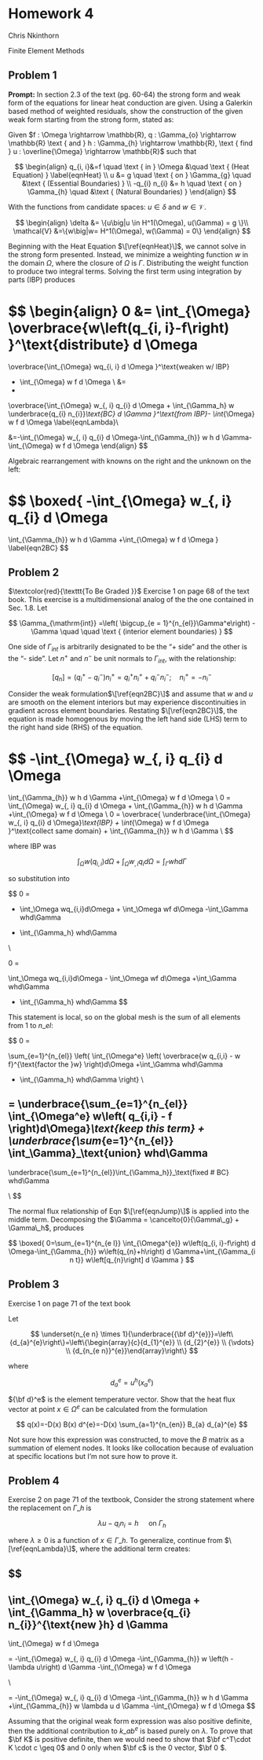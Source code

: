 # Homework 4

Chris Nkinthorn

Finite Element Methods

## Problem 1

**Prompt:** In section 2.3 of the text \(pg. 60-64\) the strong form and weak form of the equations for linear heat conduction are given. Using a Galerkin based method of weighted residuals, show the construction of the given weak form starting from the strong form, stated as:

Given $f : \Omega \rightarrow \mathbb{R}, q : \Gamma_{o} \rightarrow \mathbb{R} \text { and } h : \Gamma_{h} \rightarrow \mathbb{R}, \text { find } u : \overline{\Omega} \rightarrow \mathbb{R}$ such that

$$
\begin{align}
q_{i, i}&=f \quad \text { in } \Omega &\quad \text { (Heat Equation) } 
\label{eqnHeat}
\\
u
&=
g \quad \text { on } \Gamma_{g}
\quad &\text { (Essential Boundaries) } \\ 
-q_{i} n_{i}
&=
h \quad \text { on } \Gamma_{h}
\quad &\text { (Natural Boundaries) } 
\end{align}
$$

With the functions from candidate spaces: $u \in \delta$ and $w \in \mathcal{V}$.

$$
\begin{align}
\delta
&=
\{u\big|u \in H^1(\Omega), u(\Gamma) = g \}\\
\mathcal{V} 
&=\{w\big|w= H^1(\Omega), w(\Gamma) = 0\}
\end{align}
$$

Beginning with the Heat Equation $\[\ref{eqnHeat}\]$, we cannot solve in the strong form presented. Instead, we minimize a weighting function $w$ in the domain $\Omega$, where the closure of $\Omega$ is $\Gamma$. Distributing the weight function to produce two integral terms. Solving the first term using integration by parts \(IBP\) produces

$$
\begin{align} 
0 
&=
\int_{\Omega} 
\overbrace{w\left(q_{i, i}-f\right) }^\text{distribute}
d \Omega 
= 
\overbrace{\int_{\Omega} wq_{i, i} d \Omega }^\text{weaken w/ IBP}
- \int_{\Omega} w f d \Omega \\ 
&=
-
\overbrace{\int_{\Omega} w_{, i} q_{i} d \Omega
+
\int_{\Gamma_h} w 
\underbrace{q_{i} n_{i}}_\text{BC}
d \Gamma
}^\text{from IBP}-
\int_{\Omega} w f d \Omega \label{eqnLambda}\\

&=-\int_{\Omega} w_{, i} q_{i} d \Omega-\int_{\Gamma_{h}} w h d \Gamma-\int_{\Omega} w f d \Omega 
\end{align}
$$

Algebraic rearrangement with knowns on the right and the unknown on the left:

$$
\boxed{
-\int_{\Omega} w_{, i} q_{i} d \Omega
=
\int_{\Gamma_{h}} w h d \Gamma
+\int_{\Omega} w f d \Omega
}
\label{eqn2BC}
$$

## Problem 2

$\textcolor{red}{\texttt{To Be Graded }}$ Exercise 1 on page 68 of the text book. This exercise is a multidimensional analog of the the one contained in Sec. 1.8. Let

$$
\Gamma_{\mathrm{int}}
=\left( \bigcup_{e = 1}^{n_{el}}\Gamma^e\right)
-\Gamma \quad \quad \text { (interior element boundaries) }
$$

One side of $\Gamma_{int}$ is arbitrarily designated to be the “+ side” and the other is the “- side”. Let $n^+$ and $n^-$ be unit normals to $\Gamma_{int}$, with the relationship:

$$
\left[q_{n}\right] =\left(q_{i}^{+}-q_{i}^{-}\right) n_{i}^{+}
=q_{i}^{+} n_{i}^{+}+q_{i}^{-} n_{i}^{-} ;\quad 
n_i^+ = -n_i^-
\label{eqnJump}
$$

Consider the weak formulation$\[\ref{eqn2BC}\]$ and assume that $w$ and $u$ are smooth on the element interiors but may experience discontinuities in gradient across element boundaries. Restating $\[\ref{eqn2BC}\]$, the equation is made homogenous by moving the left hand side \(LHS\) term to the right hand side \(RHS\) of the equation.

$$
-\int_{\Omega} w_{, i} q_{i} d \Omega
=
\int_{\Gamma_{h}} w h d \Gamma
+\int_{\Omega} w f d \Omega
\\
0 =
\int_{\Omega} w_{, i} q_{i} d \Omega
+
\int_{\Gamma_{h}} w h d \Gamma
+\int_{\Omega} w f d \Omega
\\
0 = 
\overbrace{
\underbrace{\int_{\Omega} w_{, i} q_{i} d \Omega}_\text{IBP}
+
\int_{\Omega} w f d \Omega
}^\text{collect same domain}
+
\int_{\Gamma_{h}} w h d \Gamma
\\
$$

where IBP was

$$
\int_\Omega w\left(q_{i,i}\right)d\Omega+\int_\Omega w_{,i}q_i
d\Omega
= \int_\Gamma wh d\Gamma
$$

so substitution into

$$
0 = 

- \int_\Omega wq_{i,i}d\Omega + \int_\Omega wf d\Omega 
-\int_\Gamma whd\Gamma
+ \int_{\Gamma_h} whd\Gamma

\\

0 = 

 \int_\Omega wq_{i,i}d\Omega - \int_\Omega wf d\Omega 
+\int_\Gamma whd\Gamma
- \int_{\Gamma_h} whd\Gamma
$$

This statement is local, so on the global mesh is the sum of all elements from $1$ to $n\_{el}$:

$$
0 = 

\sum_{e=1}^{n_{el}}
\left\{
\int_{\Omega^e}
\left(
\overbrace{w q_{i,i} - w f}^{\text{factor the }w}
\right)d\Omega
+\int_\Gamma whd\Gamma
- \int_{\Gamma_h} whd\Gamma
\right\}
\\

= \underbrace{\sum_{e=1}^{n_{el}}
\int_{\Omega^e}
w\left(
q_{i,i} - f
\right)d\Omega}_\text{keep this term}
+
\underbrace{\sum_{e=1}^{n_{el}}
\int_\Gamma}_\text{union} whd\Gamma
- 
\underbrace{\sum_{e=1}^{n_{el}}\int_{\Gamma_h}}_\text{fixed # BC} whd\Gamma

\\
$$

The normal flux relationship of Eqn $\[\ref{eqnJump}\]$ is applied into the middle term. Decomposing the $\Gamma = \cancelto{0}{\Gamma\_g} + \Gamma\_h$, produces

$$
\boxed{
0=\sum_{e=1}^{n_{e l}} \int_{\Omega^{e}} w\left(q_{i, i}-f\right) d \Omega-\int_{\Gamma_{h}} w\left(q_{n}+h\right) d \Gamma+\int_{\Gamma_{i n t}} w\left[q_{n}\right] d \Gamma
}
$$

## Problem 3

Exercise 1 on page 71 of the text book

Let

$$
\underset{n_{e n} \times 1}{\underbrace{{\bf d}^{e}}}=\left\{d_{a}^{e}\right\}=\left\{\begin{array}{c}{d_{1}^{e}} \\ {d_{2}^{e}} \\ {\vdots} \\ {d_{n_{e n}}^{e}}\end{array}\right\}
$$

where

$$
d_{a}^{e}=u^{h}\left(x_{a}^{e}\right)
$$

${\bf d}^e$ is the element temperature vector. Show that the heat flux vector at point $x \in \Omega^e$ can be calculated from the formulation

$$
q(x)=-D(x) B(x) d^{e}=-D(x) \sum_{a=1}^{n_{en}} B_{a} d_{a}^{e}
$$

Not sure how this expression was constructed, to move the $B$ matrix as a summation of element nodes. It looks like collocation because of evaluation at specific locations but I’m not sure how to prove it.

## Problem 4

Exercise 2 on page 71 of the textbook, Consider the strong statement where the replacement on $\Gamma\_h$ is

$$
\lambda u-q_{i} n_{i}=h \quad \text { on } \Gamma_{h}
$$

where $\lambda\geq0$ is a function of $x \in\Gamma\_h$. To generalize, continue from $\[\ref{eqnLambda}\]$, where the additional term creates:

$$
-
\int_{\Omega} w_{, i} q_{i} d \Omega
+
\int_{\Gamma_h} w 
\overbrace{q_{i} n_{i}}^{\text{new }h}
d \Gamma
-
\int_{\Omega} w f d \Omega 

= 
-\int_{\Omega} w_{, i} q_{i} d \Omega
-\int_{\Gamma_{h}} w \left(h - \lambda u\right) d \Gamma
-\int_{\Omega} w f d \Omega 

\\

= 
-\int_{\Omega} w_{, i} q_{i} d \Omega
-\int_{\Gamma_{h}} w h  d \Gamma
+\int_{\Gamma_{h}} w  \lambda u d \Gamma
-\int_{\Omega} w f d \Omega
$$

Assuming that the original weak form expression was also positive definite, then the additional contribution to $k\_{ab}^e$ is based purely on $\lambda$. To prove that $\bf K$ is positive definite, then we would need to show that $\bf c^T\cdot K \cdot c \geq 0$ and $0$ only when $\bf c$ is the 0 vector, $\bf 0 $.

